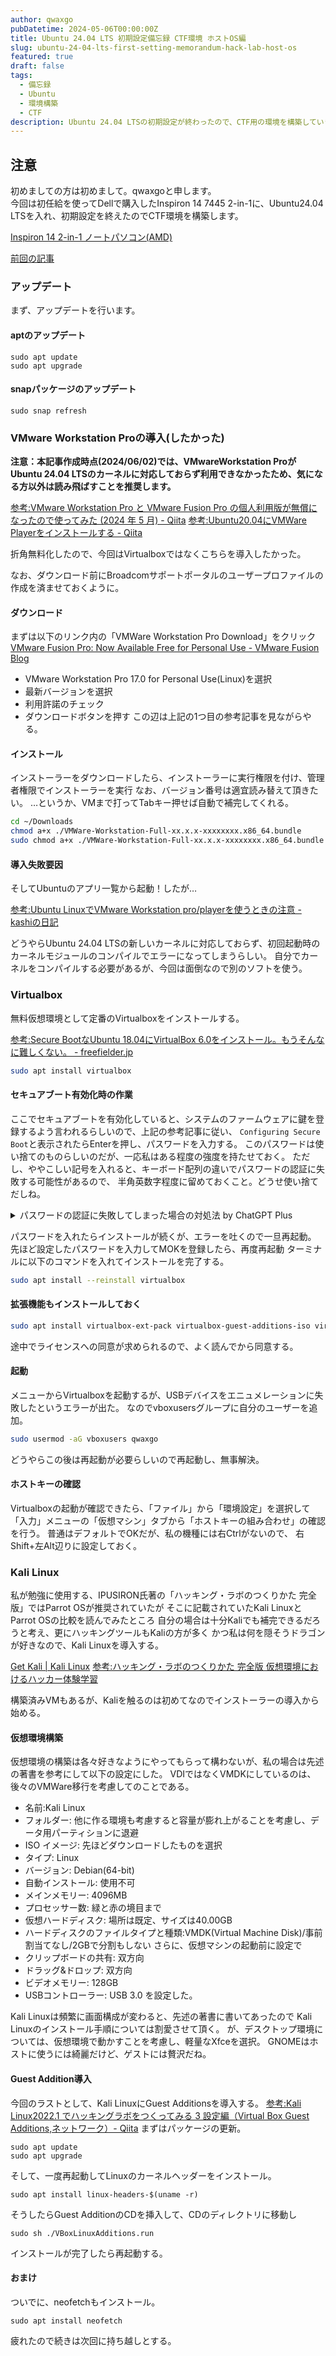 ```yaml
---
author: qwaxgo
pubDatetime: 2024-05-06T00:00:00Z
title: Ubuntu 24.04 LTS 初期設定備忘録 CTF環境 ホストOS編
slug: ubuntu-24-04-lts-first-setting-memorandum-hack-lab-host-os
featured: true
draft: false
tags:
  - 備忘録
  - Ubuntu
  - 環境構築
  - CTF
description: Ubuntu 24.04 LTSの初期設定が終わったので、CTF用の環境を構築していきます。
---
```


## 注意

初めましての方は初めまして。qwaxgoと申します。  
今回は初任給を使ってDellで購入したInspiron 14 7445 2-in-1に、Ubuntu24.04 LTSを入れ、初期設定を終えたのでCTF環境を構築します。

[Inspiron 14 2-in-1 ノートパソコン(AMD)](https://www.dell.com/ja-jp/shop/laptops/amd/spd/inspiron-14-7445-2-in-1-laptop/oic7445200201monojp)

[前回の記事](https://qwaxgo.com/blog/ubuntu-24-04-lts-first-setting-memorandum-minimum/)

### アップデート

まず、アップデートを行います。

#### aptのアップデート

```
sudo apt update
sudo apt upgrade
```

#### snapパッケージのアップデート

```
sudo snap refresh
```

### VMware Workstation Proの導入(したかった)

**注意：本記事作成時点(2024/06/02)では、VMwareWorkstation ProがUbuntu 24.04 LTSのカーネルに対応しておらず利用できなかったため、気になる方以外は読み飛ばすことを推奨します。**

[参考:VMware Workstation Pro と VMware Fusion Pro の個人利用版が無償になったので使ってみた (2024 年 5 月) - Qiita](https://qiita.com/sanjushi003/items/b4ba2687f99412fd7c38)
[参考:Ubuntu20.04にVMWare Playerをインストールする - Qiita](https://qiita.com/kannkyo/items/b1cf86925ef5a6e30dfa)

折角無料化したので、今回はVirtualboxではなくこちらを導入したかった。

なお、ダウンロード前にBroadcomサポートポータルのユーザープロファイルの作成を済ませておくように。

#### ダウンロード

まずは以下のリンク内の「VMWare Workstation Pro Download」をクリック
[VMware Fusion Pro: Now Available Free for Personal Use - VMware Fusion Blog](https://blogs.vmware.com/teamfusion/2024/05/fusion-pro-now-available-free-for-personal-use.html)

- VMware Workstation Pro 17.0 for Personal Use(Linux)を選択
- 最新バージョンを選択
- 利用許諾のチェック
- ダウンロードボタンを押す
  この辺は上記の1つ目の参考記事を見ながらやる。

#### インストール

インストーラーをダウンロードしたら、インストーラーに実行権限を付け、管理者権限でインストーラーを実行
なお、バージョン番号は適宜読み替えて頂きたい。
…というか、VMまで打ってTabキー押せば自動で補完してくれる。

```bash
cd ~/Downloads
chmod a+x ./VMWare-Workstation-Full-xx.x.x-xxxxxxxx.x86_64.bundle
sudo chmod a+x ./VMWare-Workstation-Full-xx.x.x-xxxxxxxx.x86_64.bundle
```

#### 導入失敗要因

そしてUbuntuのアプリ一覧から起動！したが…

[参考:Ubuntu LinuxでVMware Workstation pro/playerを使うときの注意 - kashiの日記](http://verifiedby.me/adiary/0171#c2)

どうやらUbuntu 24.04 LTSの新しいカーネルに対応しておらず、初回起動時のカーネルモジュールのコンパイルでエラーになってしまうらしい。
自分でカーネルをコンパイルする必要があるが、今回は面倒なので別のソフトを使う。

### Virtualbox

無料仮想環境として定番のVirtualboxをインストールする。

[参考:Secure BootなUbuntu 18.04にVirtualBox 6.0をインストール。もうそんなに難しくない。 - freefielder.jp](https://freefielder.jp/blog/2019/09/secure-boot-ubuntu-vbox.html)

```bash
sudo apt install virtualbox
```

#### セキュアブート有効化時の作業

ここでセキュアブートを有効化していると、システムのファームウェアに鍵を登録するよう言われるらしいので、上記の参考記事に従い、
`Configuring Secure Boot`と表示されたらEnterを押し、パスワードを入力する。
このパスワードは使い捨てのものらしいのだが、一応私はある程度の強度を持たせておく。
ただし、ややこしい記号を入れると、キーボード配列の違いでパスワードの認証に失敗する可能性があるので、
半角英数字程度に留めておくこと。どうせ使い捨てだしね。

<details>
<summary>パスワードの認証に失敗してしまった場合の対処法 by ChatGPT Plus </summary>
セキュアブートを有効化した状態でUbuntuにVirtualBoxをインストールした際に、MOK（Machine Owner Key）の登録が必要ですが、認証に失敗してしまうことがあります。この状況に対処するためには、以下の手順を試してみてください。

1. **Shim-signedパッケージの再インストール**:

   - 端末を開いて以下のコマンドを実行します。
     ```bash
     sudo apt-get install --reinstall shim-signed
     ```

2. **MOKの再登録の準備**:

   - 再インストールが完了したら、以下のコマンドを実行してMOKの再登録を準備します。
     ```bash
     sudo mokutil --import /var/lib/shim-signed/mok/MOK.der
     ```
   - コマンドを実行すると、新しいパスワードを入力するよう求められます。このパスワードは再起動後にMOK登録画面で必要となりますので、忘れないようにしてください。

3. **システムの再起動**:

   - パスワードの入力が完了したら、システムを再起動します。
     ```bash
     sudo reboot
     ```

4. **MOK管理の画面**:

   - 再起動後、MOK管理の青い画面が表示されます。この画面で「Enroll MOK」を選択し、次に進みます。
   - パスワードを入力するよう求められますので、先ほど設定したパスワードを入力します。
   - 「Yes」を選択して登録を完了します。

5. **登録が完了しない場合**:
   - 上記手順でも問題が解決しない場合、次の方法を試してください。
     - BIOSまたはUEFI設定でセキュアブートを一時的に無効化し、VirtualBoxをインストールしてMOKの登録を完了させます。その後、セキュアブートを再度有効化します。

これらの手順でMOKの登録が完了し、VirtualBoxが正常に動作することを確認してください。問題が解決しない場合や追加のヘルプが必要な場合は、さらに詳細な情報を提供してください。

</details>

パスワードを入れたらインストールが続くが、エラーを吐くので一旦再起動。
先ほど設定したパスワードを入力してMOKを登録したら、再度再起動
ターミナルに以下のコマンドを入れてインストールを完了する。

```bash
sudo apt install --reinstall virtualbox
```

#### 拡張機能もインストールしておく

```bash
sudo apt install virtualbox-ext-pack virtualbox-guest-additions-iso virtualbox-guest-utils virtualbox-guest-x11
```

途中でライセンスへの同意が求められるので、よく読んでから同意する。

#### 起動

メニューからVirtualboxを起動するが、USBデバイスをエニュメレーションに失敗したというエラーが出た。
なのでvboxusersグループに自分のユーザーを追加。

```bash
sudo usermod -aG vboxusers qwaxgo
```

どうやらこの後は再起動が必要らしいので再起動し、無事解決。

#### ホストキーの確認

Virtualboxの起動が確認できたら、「ファイル」から「環境設定」を選択して
「入力」メニューの「仮想マシン」タブから「ホストキーの組み合わせ」の確認を行う。
普通はデフォルトでOKだが、私の機種には右Ctrlがないので、
右Shift+左Alt辺りに設定しておく。

### Kali Linux

私が勉強に使用する、IPUSIRON氏著の「ハッキング・ラボのつくりかた 完全版」ではParrot OSが推奨されていたが
そこに記載されていたKali LinuxとParrot OSの比較を読んでみたところ
自分の場合は十分Kaliでも補完できるだろうと考え、更にハッキングツールもKaliの方が多く
かつ私は何を隠そうドラゴンが好きなので、Kali Linuxを導入する。

[Get Kali | Kali Linux](https://www.kali.org/get-kali/#kali-installer-images)
[参考:ハッキング・ラボのつくりかた 完全版 仮想環境におけるハッカー体験学習](https://www.seshop.com/product/detail/25094)

構築済みVMもあるが、Kaliを触るのは初めてなのでインストーラーの導入から始める。

#### 仮想環境構築

仮想環境の構築は各々好きなようにやってもらって構わないが、私の場合は先述の著書を参考にして以下の設定にした。
VDIではなくVMDKにしているのは、後々のVMWare移行を考慮してのことである。

- 名前:Kali Linux
- フォルダー: 他に作る環境も考慮すると容量が膨れ上がることを考慮し、データ用パーティションに退避
- ISO イメージ: 先ほどダウンロードしたものを選択
- タイプ: Linux
- バージョン: Debian(64-bit)
- 自動インストール: 使用不可
- メインメモリー: 4096MB
- プロセッサー数: 緑と赤の境目まで
- 仮想ハードディスク: 場所は既定、サイズは40.00GB
- ハードディスクのファイルタイプと種類:VMDK(Virtual Machine Disk)/事前割当てなし/2GBで分割もしない
  さらに、仮想マシンの起動前に設定で
- クリップボードの共有: 双方向
- ドラッグ&ドロップ: 双方向
- ビデオメモリー: 128GB
- USBコントローラー: USB 3.0
  を設定した。

Kali Linuxは頻繁に画面構成が変わると、先述の著書に書いてあったので
Kali Linuxのインストール手順については割愛させて頂く。
が、デスクトップ環境については、仮想環境で動かすことを考慮し、軽量なXfceを選択。
GNOMEはホストに使うには綺麗だけど、ゲストには贅沢だね。

#### Guest Addition導入

今回のラストとして、Kali LinuxにGuest Additionsを導入する。
[参考:Kali Linux2022.1 でハッキングラボをつくってみる 3 設定編（Virtual Box Guest Additions,ネットワーク）- Qiita](https://qiita.com/kagirohi/items/6fc30a8af73158fcf682)
まずはパッケージの更新。

```
sudo apt update
sudo apt upgrade
```

そして、一度再起動してLinuxのカーネルヘッダーをインストール。

```
sudo apt install linux-headers-$(uname -r)
```

そうしたらGuest AdditionのCDを挿入して、CDのディレクトリに移動し

```
sudo sh ./VBoxLinuxAdditions.run
```

インストールが完了したら再起動する。

#### おまけ

ついでに、neofetchもインストール。

```
sudo apt install neofetch
```

疲れたので続きは次回に持ち越しとする。
